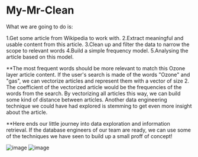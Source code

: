 # My-Mr-Clean
What we are going to do is:

  1.Get some article from Wikipedia to work with.
  2.Extract meaningful and usable content from this article.
  3.Clean up and filter the data to narrow the scope to relevant words
  4.Build a simple frequency model.
  5.Analysing the article based on this model.

**The most frequent words should be more relevant to match this Ozone layer article content. If the user's search is made of the words "Ozone" and "gas", we can vectorize articles and represent them with a vector of size 2. The coefficient of the vectorized article would be the frequencies of the words from the search. By vectorizing all articles this way, we can build some kind of distance between articles.
Another data engineering technique we could have had explored is stemming to get even more insight about the article.

**Here ends our little journey into data exploration and information retrieval. If the database engineers of our team are ready, we can use some of the techniques we have seen to build up a small proff of concept!

![image](https://user-images.githubusercontent.com/99121169/172107232-82225e3c-9e55-4950-b4e7-91cfece7505e.png)
![image](https://user-images.githubusercontent.com/99121169/172107305-d54c09d3-99c6-4756-94b2-a4220f0c51b8.png)
